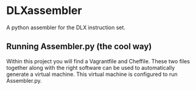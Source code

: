 DLXassembler
============

A python assembler for the DLX instruction set.

## Running Assembler.py (the cool way)
Within this project you will find a Vagrantfile and Cheffile. These two files together along with the right software can
 be used to automatically generate a virtual machine. This virtual machine is configured to run Assembler.py.  

